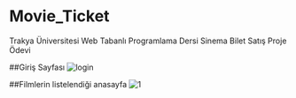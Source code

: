 # Movie_Ticket
Trakya Üniversitesi Web Tabanlı Programlama Dersi Sinema Bilet Satış Proje Ödevi 

##Giriş Sayfası
![login](https://user-images.githubusercontent.com/13876601/59803633-b5b93480-92f4-11e9-948e-b0cf014e2f05.PNG)

##Filmlerin listelendiği anasayfa
![1](https://user-images.githubusercontent.com/13876601/59804122-1a28c380-92f6-11e9-8338-022b46030e9b.PNG)

